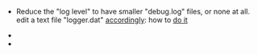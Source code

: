 * Reduce the "log level" to have smaller "debug.log" files, or none at all.
edit a text file "logger.dat" [accordingly](https://docs.python.org/2/library/logging.config.html#logging.config.fileConfig): how to [do it](https://bitmessage.org/forum/index.php?topic=4820.msg11163#msg11163)

*

*